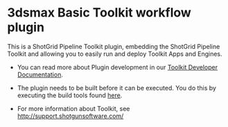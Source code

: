 # 3dsmax Basic Toolkit workflow plugin

This is a ShotGrid Pipeline Toolkit plugin, 
embedding the ShotGrid Pipeline Toolkit and allowing
you to easily run and deploy Toolkit Apps and Engines.

- You can read more about Plugin development 
  in our [Toolkit Developer Documentation](http://developer.shotgridsoftware.com/tk-core/bootstrap.html#developing-plugins).

- The plugin needs to be built before it can be executed. You do this by 
  executing the build tools found [here](https://github.com/shotgunsoftware/tk-core/blob/master/developer).

- For more information about Toolkit, see http://support.shotgunsoftware.com/



